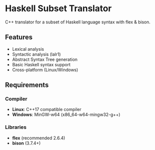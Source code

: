 # Haskell Subset Translator

C++ translator for a subset of Haskell language syntax with flex & bison.

## Features

- Lexical analysis
- Syntactic analysis (lalr1)
- Abstract Syntax Tree generation
- Basic Haskell syntax support
- Cross-platform (Linux/Windows)

## Requirements

### Compiler
- **Linux**: C++17 compatible compiler
- **Windows**: MinGW-w64 (x86_64-w64-mingw32-g++)

### Libraries
- **flex** (recommended 2.6.4)
- **bison** (3.7.4+)